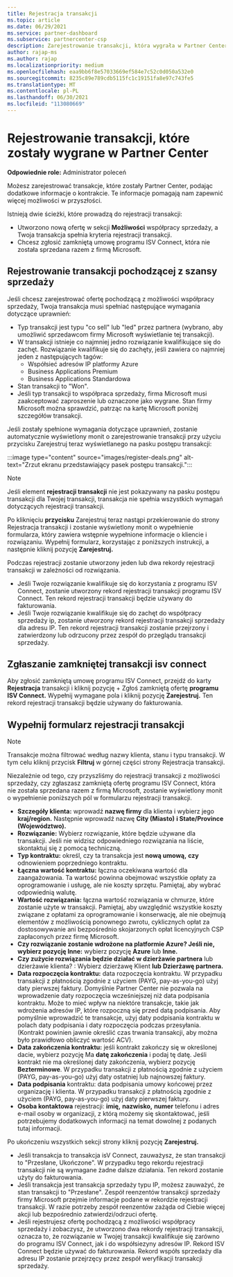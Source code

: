 ```yaml
---
title: Rejestracja transakcji
ms.topic: article
ms.date: 06/29/2021
ms.service: partner-dashboard
ms.subservice: partnercenter-csp
description: Zarejestrowanie transakcji, która wygrała w Partner Center, ułatwia firmie Microsoft zapewnienie większej liczby możliwości w przyszłości.
author: rajap-ms
ms.author: rajap
ms.localizationpriority: medium
ms.openlocfilehash: eaa9bb6f8e57033669ef584e7c52c0d050a532e0
ms.sourcegitcommit: 8235c89e789cdb5115fc1c19151fa8e97c743fe5
ms.translationtype: MT
ms.contentlocale: pl-PL
ms.lasthandoff: 06/30/2021
ms.locfileid: "113080669"
---
```

# <a name="register-deals-youve-won-in-partner-center"></a>Rejestrowanie transakcji, które zostały wygrane w Partner Center

**Odpowiednie role:** Administrator poleceń

Możesz zarejestrować transakcje, które zostały Partner Center, podając dodatkowe informacje o kontrakcie. Te informacje pomagają nam zapewnić więcej możliwości w przyszłości.

Istnieją dwie ścieżki, które prowadzą do rejestracji transakcji:

- Utworzono nową ofertę w sekcji **Możliwości** współpracy sprzedaży, a Twoja transakcja spełnia kryteria rejestracji transakcji.
- Chcesz zgłosić zamkniętą umowę programu ISV Connect, która nie została sprzedana razem z firmą Microsoft.

## <a name="register-a-deal-originating-from-a-co-sell-opportunity"></a>Rejestrowanie transakcji pochodzącej z szansy sprzedaży

Jeśli chcesz zarejestrować ofertę pochodzącą z możliwości współpracy sprzedaży, Twoja transakcja musi spełniać następujące wymagania dotyczące uprawnień:

- Typ transakcji jest typu "co sell" lub "led" przez partnera (wybrano, aby umożliwić sprzedawcom firmy Microsoft wyświetlanie tej transakcji).
- W transakcji istnieje co najmniej jedno rozwiązanie kwalifikujące się do zachęt. Rozwiązanie kwalifikuje się do zachęty, jeśli zawiera co najmniej jeden z następujących tagów:
  - Współsieć adresów IP platformy Azure
  - Business Applications Premium
  - Business Applications Standardowa
- Stan transakcji to "Won".
- Jeśli typ transakcji to współpraca sprzedaży, firma Microsoft musi zaakceptować zaproszenie lub oznaczone jako wygrane. Stan firmy Microsoft można sprawdzić, patrząc na kartę Microsoft poniżej szczegółów transakcji.

Jeśli zostały spełnione wymagania dotyczące uprawnień, zostanie automatycznie wyświetlony monit o  zarejestrowanie transakcji przy użyciu przycisku Zarejestruj teraz wyświetlanego na pasku postępu transakcji:

:::image type="content" source="images/register-deals.png" alt-text="Zrzut ekranu przedstawiający pasek postępu transakcji.":::

> [!NOTE]
> Jeśli element **rejestracji transakcji** nie jest pokazywany na pasku postępu transakcji dla Twojej transakcji, transakcja nie spełnia wszystkich wymagań dotyczących rejestracji transakcji.

Po kliknięciu **przycisku** Zarejestruj teraz nastąpi przekierowanie do strony Rejestracja transakcji i zostanie wyświetlony monit o wypełnienie formularza, który zawiera wstępnie wypełnione informacje o kliencie i rozwiązaniu. Wypełnij formularz, korzystając z poniższych instrukcji, a następnie kliknij pozycję **Zarejestruj.**

Podczas rejestracji zostanie utworzony jeden lub dwa rekordy rejestracji transakcji w zależności od rozwiązania.

- Jeśli Twoje rozwiązanie kwalifikuje się do korzystania z programu ISV Connect, zostanie utworzony rekord rejestracji transakcji programu ISV Connect. Ten rekord rejestracji transakcji będzie używany do fakturowania.
- Jeśli Twoje rozwiązanie kwalifikuje się do zachęt do współpracy sprzedaży ip, zostanie utworzony rekord rejestracji transakcji sprzedaży dla adresu IP. Ten rekord rejestracji transakcji zostanie przejrzony i zatwierdzony lub odrzucony przez zespół do przeglądu transakcji sprzedaży.

## <a name="report-a-closed-isv-connect-deal"></a>Zgłaszanie zamkniętej transakcji isv connect

Aby zgłosić zamkniętą umowę programu ISV Connect, przejdź do karty **Rejestracja** transakcji i kliknij pozycję + Zgłoś zamkniętą ofertę **programu ISV Connect.** Wypełnij wymagane pola i kliknij pozycję **Zarejestruj.** Ten rekord rejestracji transakcji będzie używany do fakturowania.

## <a name="fill-out-the-deal-registration-form"></a>Wypełnij formularz rejestracji transakcji

> [!NOTE]
> Transakcje można filtrować według nazwy klienta, stanu i typu transakcji. W tym celu kliknij przycisk **Filtruj** w górnej części strony Rejestracja transakcji.

Niezależnie od tego, czy przyszliśmy do rejestracji transakcji z możliwości sprzedaży, czy zgłaszasz zamkniętą ofertę programu ISV Connect, która nie została sprzedana razem z firmą Microsoft, zostanie wyświetlony monit o wypełnienie poniższych pól w formularzu rejestracji transakcji.

- **Szczegóły klienta:** wprowadź **nazwę firmy** dla klienta i wybierz jego **kraj/region.** Następnie wprowadź nazwę **City (Miasto)** **i State/Province (Województwo).**
- **Rozwiązanie:** Wybierz rozwiązanie, które będzie używane dla transakcji. Jeśli nie widzisz odpowiedniego rozwiązania na liście, skontaktuj się z pomocą techniczną.
- **Typ kontraktu:** określ, czy ta transakcja jest **nową umową,** **czy** odnowieniem poprzedniego kontraktu.
- **Łączna wartość kontraktu:** łączna oczekiwana wartość dla zaangażowania. Ta wartość powinna obejmować wszystkie opłaty za oprogramowanie i usługę, ale nie koszty sprzętu. Pamiętaj, aby wybrać odpowiednią walutę.
- **Wartość rozwiązania:** łączna wartość rozwiązania w chmurze, które zostanie użyte w transakcji. Pamiętaj, aby uwzględnić wszystkie koszty związane z opłatami za oprogramowanie i konserwację, ale nie obejmują elementów z możliwością ponownego zwrotu, cyklicznych opłat za dostosowywanie ani bezpośrednio skojarzonych opłat licencyjnych CSP zapłaconych przez firmę Microsoft.
- **Czy rozwiązanie zostanie wdrożone na platformie Azure? Jeśli nie, wybierz pozycję Inne:** wybierz pozycję **Azure** lub **Inne.**
- **Czy zużycie rozwiązania będzie działać w dzierżawie partnera** lub dzierżawie klienta? : Wybierz dzierżawę Klient **lub** **Dzierżawę partnera.**
- **Data rozpoczęcia kontraktu:** data rozpoczęcia kontraktu. W przypadku transakcji z płatnością zgodnie z użyciem (PAYG, pay-as-you-go) użyj daty pierwszej faktury. Domyślnie Partner Center nie pozwala na wprowadzenie daty rozpoczęcia wcześniejszej niż data podpisania kontraktu. Może to mieć wpływ na niektóre transakcje, takie jak wdrożenia adresów IP, które rozpoczną się przed datą podpisania. Aby pomyślnie wprowadzić te transakcje, użyj  daty podpisania kontraktu w polach daty podpisania i daty rozpoczęcia podczas przesyłania. (Kontrakt powinien jawnie określić czas trwania transakcji, aby można było prawidłowo obliczyć wartość ACV).
- **Data zakończenia kontraktu:** jeśli kontrakt zakończy się w określonej dacie, wybierz pozycję Ma **datę zakończenia** i podaj tę datę. Jeśli kontrakt nie ma określonej daty zakończenia, wybierz pozycję **Bezterminowe**. W przypadku transakcji z płatnością zgodnie z użyciem (PAYG, pay-as-you-go) użyj daty ostatniej lub najnowszej faktury.
- **Data podpisania** kontraktu: data podpisania umowy końcowej przez organizację i klienta. W przypadku transakcji z płatnością zgodnie z użyciem (PAYG, pay-as-you-go) użyj daty pierwszej faktury.
- **Osoba kontaktowa** rejestracji: **imię,** **nazwisko,**  **numer** telefonu i adres e-mail osoby w organizacji, z którą możemy się skontaktować, jeśli potrzebujemy dodatkowych informacji na temat dowolnej z podanych tutaj informacji.

Po ukończeniu wszystkich sekcji strony kliknij pozycję **Zarejestruj.**

- Jeśli transakcja to transakcja isV Connect, zauważysz, że stan transakcji to "Przesłane, Ukończone". W przypadku tego rekordu rejestracji transakcji nie są wymagane żadne dalsze działania. Ten rekord zostanie użyty do fakturowania.
- Jeśli transakcja jest transakcja sprzedaży typu IP, możesz zauważyć, że stan transakcji to "Przesłane". Zespół reenzentów transakcji sprzedaży firmy Microsoft przejmie informacje podane w rekordzie rejestracji transakcji. W razie potrzeby zespół reenzentów zażąda od Ciebie więcej akcji lub bezpośrednio zatwierdzi/odrzuci ofertę.
- Jeśli rejestrujesz ofertę pochodzącą z możliwości współpracy sprzedaży i zobaczysz, że utworzono dwa rekordy rejestracji transakcji, oznacza to, że rozwiązanie w Twojej transakcji kwalifikuje się zarówno do programu ISV Connect, jak i do współsiezyny adresów IP. Rekord ISV Connect będzie używać do fakturowania. Rekord współs sprzedaży dla adresu IP zostanie przejrzęcy przez zespół weryfikacji transakcji sprzedaży.

